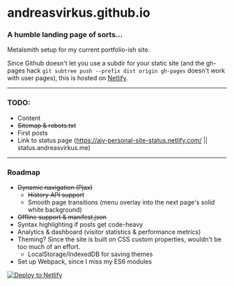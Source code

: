 # andreasvirkus.github.io
### A humble landing page of sorts...

Metalsmith setup for my current portfolio-ish site.

Since Github doesn't let you use a subdir for your static site
(and the gh-pages hack `git subtree push --prefix dist origin gh-pages`
doesn't work with user pages), this is hosted on [Netlify](https://netlify.com).

----------
### TODO:

- Content
- ~~Sitemap & robots.txt~~
- First posts
- Link to status page (https://ajv-personal-site-status.netlify.com/ || status.andreasvirkus.me)

----------
### Roadmap

- ~~Dynamic navigation (Pjax)~~
    - ~~History API support~~
    - Smooth page transitions (menu overlay into the next page's solid white background)
- ~~Offline support & manifest.json~~
- Syntax highlighting if posts get code-heavy
- Analytics & dashboard (visitor statistics & performance metrics)
- Theming? Since the site is built on CSS custom properties, wouldn't be too much of an effort.
    - LocalStorage/IndexedDB for saving themes
- Set up Webpack, since I miss my ES6 modules


[![Deploy to Netlify](https://www.netlify.com/img/deploy/button.svg)](https://app.netlify.com/start/deploy?repository=https://github.com/andreasvirkus/netlify-metalsmith)
